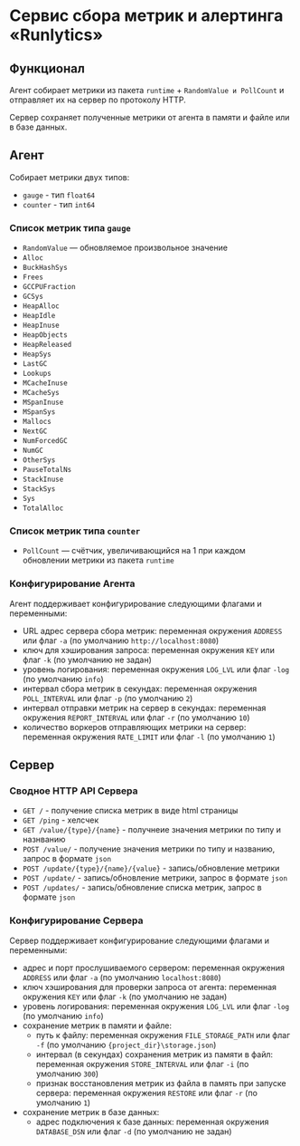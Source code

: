 # Сервис сбора метрик и алертинга «Runlytics»

## Функционал

Агент собирает метрики из пакета `runtime` + `RandomValue и PollCount` и отправляет их на сервер по протоколу HTTP.

Сервер сохраняет полученные метрики от агента в памяти и файле или в базе данных.

## Агент

Собирает метрики двух типов:
- `gauge` - тип `float64`
- `counter` - тип `int64`

### Список метрик типа `gauge`

- `RandomValue` — обновляемое произвольное значение
- `Alloc`
- `BuckHashSys`
- `Frees`
- `GCCPUFraction`
- `GCSys`
- `HeapAlloc`
- `HeapIdle`
- `HeapInuse`
- `HeapObjects`
- `HeapReleased`
- `HeapSys`
- `LastGC`
- `Lookups`
- `MCacheInuse`
- `MCacheSys`
- `MSpanInuse`
- `MSpanSys`
- `Mallocs`
- `NextGC`
- `NumForcedGC`
- `NumGC`
- `OtherSys`
- `PauseTotalNs`
- `StackInuse`
- `StackSys`
- `Sys`
- `TotalAlloc`

### Список метрик типа `counter`

- `PollCount` — счётчик, увеличивающийся на 1 при каждом обновлении метрики из пакета `runtime`

### Конфигурирование Агента

Агент поддерживает конфигурирование следующими флагами и переменными:

- URL адрес сервера сбора метрик: переменная окружения `ADDRESS` или флаг `-a` (по умолчанию `http://localhost:8080`)
- ключ для хэширования запроса: переменная окружения `KEY` или флаг `-k` (по умолчанию не задан)
- уровень логирования: переменная окружения `LOG_LVL` или флаг `-log` (по умолчанию `info`)
- интервал сбора метрик в секундах: переменная окружения `POLL_INTERVAL` или флаг `-p` (по умолчанию `2`)
- интервал отправки метрик на сервер в секундах: переменная окружения `REPORT_INTERVAL` или флаг `-r` (по умолчанию `10`)
- количество воркеров отправляющих метрики на сервер: переменная окружения `RATE_LIMIT` или флаг `-l` (по умолчанию `1`)


## Сервер

### Сводное HTTP API Сервера

* `GET /` - получение списка метрик в виде html страницы
* `GET /ping` - хелсчек
* `GET /value/{type}/{name}` - получнеие значения метрики по типу и назнванию
* `POST /value/` - получение значения метрики по типу и названию, запрос в формате `json`
* `POST /update/{type}/{name}/{value}` - запись/обновление метрики
* `POST /update/` - запись/обновление метрики, запрос в формате `json`
* `POST /updates/` - запись/обновление списка метрик, запрос в формате `json`

### Конфигурирование Сервера

Сервер поддерживает конфигурирование следующими флагами и переменными:

- адрес и порт прослушиваемого сервером: переменная окружения `ADDRESS` или флаг `-a` (по умолчанию `localhost:8080`)
- ключ хэширования для проверки запроса от агента: переменная окружения `KEY` или флаг `-k` (по умолчанию не задан)
- уровень логирования: переменная окружения `LOG_LVL` или флаг `-log` (по умолчанию `info`)
- сохранение метрик в памяти и файле:
    - путь к файлу: переменная окружения `FILE_STORAGE_PATH` или флаг `-f` (по умолчанию `{project_dir}\storage.json`)
    - интервал (в секундах) сохранения метрик из памяти в файл: переменная окружения `STORE_INTERVAL` или флаг `-i` (по умолчанию `300`)
    - признак восстановления метрик из файла в память при запуске сервера: переменная окружения `RESTORE` или флаг `-r` (по умолчанию `1`)
- сохранение метрик в базе данных:
    - адрес подключения к базе данных: переменная окружения `DATABASE_DSN` или флаг `-d` (по умолчанию не задан)
